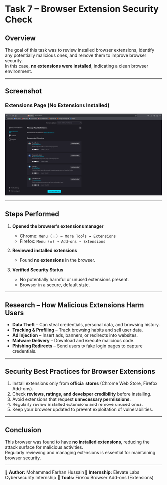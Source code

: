 #  Task 7 – Browser Extension Security Check

##  Overview
The goal of this task was to review installed browser extensions, identify any potentially malicious ones, and remove them to improve browser security.  
In this case, **no extensions were installed**, indicating a clean browser environment.

---

##  Screenshot
### Extensions Page (No Extensions Installed) 
![Extensions Page](no_extensions.png)

---

##  Steps Performed
1. **Opened the browser’s extensions manager**  
   - Chrome: `Menu (⋮) → More Tools → Extensions`  
   - Firefox: `Menu (≡) → Add-ons → Extensions`

2. **Reviewed installed extensions**  
   - Found **no extensions** in the browser.

3. **Verified Security Status**  
   - No potentially harmful or unused extensions present.
   - Browser in a secure, default state.

---

##  Research – How Malicious Extensions Harm Users
- **Data Theft** – Can steal credentials, personal data, and browsing history.  
- **Tracking & Profiling** – Track browsing habits and sell user data.  
- **Ad Injection** – Insert ads, banners, or redirects into websites.  
- **Malware Delivery** – Download and execute malicious code.  
- **Phishing Redirects** – Send users to fake login pages to capture credentials.

---

##  Security Best Practices for Browser Extensions
1. Install extensions only from **official stores** (Chrome Web Store, Firefox Add-ons).  
2. Check **reviews, ratings, and developer credibility** before installing.  
3. Avoid extensions that request **unnecessary permissions**.  
4. Regularly review installed extensions and remove unused ones.  
5. Keep your browser updated to prevent exploitation of vulnerabilities.

---

##  Conclusion
This browser was found to have **no installed extensions**, reducing the attack surface for malicious activities.  
Regularly reviewing and managing extensions is essential for maintaining browser security.

---


**🔹 Author:** Mohammad Farhan Hussain
**🔹 Internship:** Elevate Labs Cybersecurity Internship
**🔹 Tools:** Firefox Browser Add-ons (Extensions)
